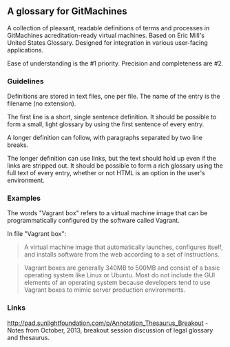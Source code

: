 ## A glossary for GitMachines

A collection of pleasant, readable definitions of terms and processes in GitMachines acreditation-ready virtual machines. Based on Eric Mill's United States Glossary. Designed for integration in various user-facing applications.

Ease of understanding is the #1 priority. Precision and completeness are #2.

### Guidelines

Definitions are stored in text files, one per file. The name of the entry is the filename (no extension).

The first line is a short, single sentence definition. It should be possible to form a small, light glossary by using the first sentence of every entry.

A longer definition can follow, with paragraphs separated by two line breaks.

The longer definition can use links, but the text should hold up even if the links are stripped out. It should be possible to form a rich glossary using the full text of every entry, whether or not HTML is an option in the user's environment.

### Examples

The words "Vagrant box" refers to a virtual machine image that can be programmatically configured by the software called Vagrant.

In file "Vagrant box":

> A virtual machine image that automatically launches, configures itself, and installs software from the web according to a set of instructions. 

> Vagrant boxes are generally 340MB to 500MB and consist of a basic operating system like Linux or Ubuntu. Most do not include the GUI elements of an operating system because developers tend to use Vagrant boxes to mimic server production environments.

### Links

http://pad.sunlightfoundation.com/p/Annotation_Thesaurus_Breakout - Notes from October, 2013, breakout session discussion of legal glossary and thesaurus.
